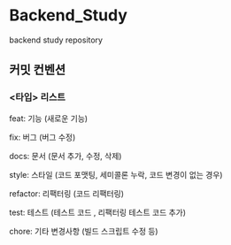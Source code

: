 # Backend_Study
backend study repository

## 커밋 컨벤션

### \<타입> 리스트

feat: 기능 (새로운 기능) 

fix: 버그 (버그 수정) 

docs: 문서 (문서 추가, 수정, 삭제)

style: 스타일 (코드 포맷팅, 세미콜론 누락, 코드 변경이 없는 경우)

refactor: 리팩터링 (코드 리팩터링) 

test: 테스트 (테스트 코드 , 리팩터링 테스트 코드 추가) 

chore: 기타 변경사항 (빌드 스크립트 수정 등) 
